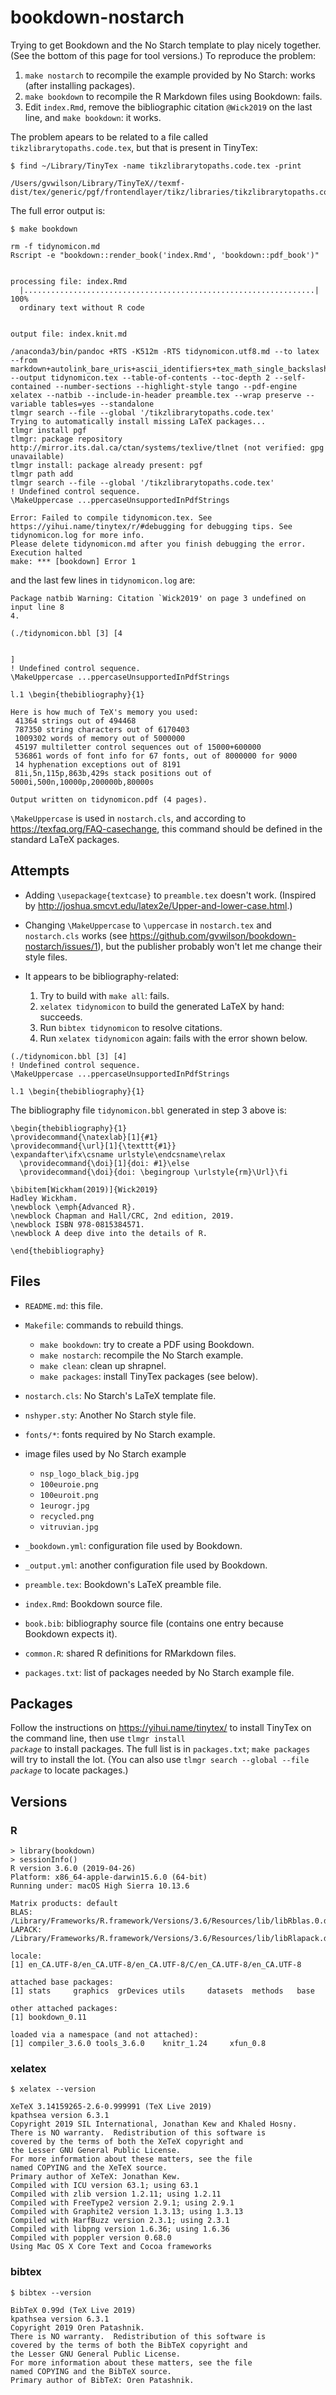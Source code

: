 # bookdown-nostarch

Trying to get Bookdown and the No Starch template to play nicely together.
(See the bottom of this page for tool versions.)
To reproduce the problem:

1.  `make nostarch` to recompile the example provided by No Starch: works (after installing packages).
2.  `make bookdown` to recompile the R Markdown files using Bookdown: fails.
3.  Edit `index.Rmd`, remove the bibliographic citation `@Wick2019` on the last line, and `make bookdown`: it works.

The problem apears to be related to a file called `tikzlibrarytopaths.code.tex`, but that is present in TinyTex:

```
$ find ~/Library/TinyTex -name tikzlibrarytopaths.code.tex -print

/Users/gvwilson/Library/TinyTeX//texmf-dist/tex/generic/pgf/frontendlayer/tikz/libraries/tikzlibrarytopaths.code.tex
```

The full error output is:

```
$ make bookdown

rm -f tidynomicon.md
Rscript -e "bookdown::render_book('index.Rmd', 'bookdown::pdf_book')"


processing file: index.Rmd
  |.................................................................| 100%
  ordinary text without R code


output file: index.knit.md

/anaconda3/bin/pandoc +RTS -K512m -RTS tidynomicon.utf8.md --to latex --from markdown+autolink_bare_uris+ascii_identifiers+tex_math_single_backslash --output tidynomicon.tex --table-of-contents --toc-depth 2 --self-contained --number-sections --highlight-style tango --pdf-engine xelatex --natbib --include-in-header preamble.tex --wrap preserve --variable tables=yes --standalone 
tlmgr search --file --global '/tikzlibrarytopaths.code.tex'
Trying to automatically install missing LaTeX packages...
tlmgr install pgf
tlmgr: package repository http://mirror.its.dal.ca/ctan/systems/texlive/tlnet (not verified: gpg unavailable)
tlmgr install: package already present: pgf
tlmgr path add
tlmgr search --file --global '/tikzlibrarytopaths.code.tex'
! Undefined control sequence.
\MakeUppercase ...ppercaseUnsupportedInPdfStrings 

Error: Failed to compile tidynomicon.tex. See https://yihui.name/tinytex/r/#debugging for debugging tips. See tidynomicon.log for more info.
Please delete tidynomicon.md after you finish debugging the error.
Execution halted
make: *** [bookdown] Error 1
```

and the last few lines in `tidynomicon.log` are:

```
Package natbib Warning: Citation `Wick2019' on page 3 undefined on input line 8
4.

(./tidynomicon.bbl [3] [4


]
! Undefined control sequence.
\MakeUppercase ...ppercaseUnsupportedInPdfStrings 
                                                  
l.1 \begin{thebibliography}{1}
                               
Here is how much of TeX's memory you used:
 41364 strings out of 494468
 787350 string characters out of 6170403
 1009302 words of memory out of 5000000
 45197 multiletter control sequences out of 15000+600000
 536861 words of font info for 67 fonts, out of 8000000 for 9000
 14 hyphenation exceptions out of 8191
 81i,5n,115p,863b,429s stack positions out of 5000i,500n,10000p,200000b,80000s

Output written on tidynomicon.pdf (4 pages).
```

`\MakeUppercase` is used in `nostarch.cls`,
and according to https://texfaq.org/FAQ-casechange,
this command should be defined in the standard LaTeX packages.

## Attempts

-   Adding `\usepackage{textcase}` to `preamble.tex` doesn't work.
    (Inspired by http://joshua.smcvt.edu/latex2e/Upper-and-lower-case.html.)

-   Changing `\MakeUppercase` to `\uppercase` in `nostarch.tex` and `nostarch.cls` works
    (see https://github.com/gvwilson/bookdown-nostarch/issues/1),
    but the publisher probably won't let me change their style files.

-   It appears to be bibliography-related:
    1.  Try to build with `make all`: fails.
    2.  `xelatex tidynomicon` to build the generated LaTeX by hand: succeeds.
    3.  Run `bibtex tidynomicon` to resolve citations.
    4.  Run `xelatex tidynomicon` again: fails with the error shown below.

```
(./tidynomicon.bbl [3] [4]
! Undefined control sequence.
\MakeUppercase ...ppercaseUnsupportedInPdfStrings 
                                                  
l.1 \begin{thebibliography}{1}
```

The bibliography file `tidynomicon.bbl` generated in step 3 above is:

```
\begin{thebibliography}{1}
\providecommand{\natexlab}[1]{#1}
\providecommand{\url}[1]{\texttt{#1}}
\expandafter\ifx\csname urlstyle\endcsname\relax
  \providecommand{\doi}[1]{doi: #1}\else
  \providecommand{\doi}{doi: \begingroup \urlstyle{rm}\Url}\fi

\bibitem[Wickham(2019)]{Wick2019}
Hadley Wickham.
\newblock \emph{Advanced R}.
\newblock Chapman and Hall/CRC, 2nd edition, 2019.
\newblock ISBN 978-0815384571.
\newblock A deep dive into the details of R.

\end{thebibliography}
```

## Files

-   `README.md`: this file.
-   `Makefile`: commands to rebuild things.
    -   `make bookdown`: try to create a PDF using Bookdown.
    -   `make nostarch`: recompile the No Starch example.
    -   `make clean`: clean up shrapnel.
    -   `make packages`: install TinyTex packages (see below).

-   `nostarch.cls`: No Starch's LaTeX template file.
-   `nshyper.sty`: Another No Starch style file.
-   `fonts/*`: fonts required by No Starch example.
-   image files used by No Starch example
    -   `nsp_logo_black_big.jpg`
    -   `100euroie.png`
    -   `100euroit.png`
    -   `1eurogr.jpg`
    -   `recycled.png`
    -   `vitruvian.jpg`

-   `_bookdown.yml`: configuration file used by Bookdown.
-   `_output.yml`: another configuration file used by Bookdown.
-   `preamble.tex`: Bookdown's LaTeX preamble file.
-   `index.Rmd`: Bookdown source file.
-   `book.bib`: bibliography source file (contains one entry because Bookdown expects it).
-   `common.R`: shared R definitions for RMarkdown files.

-   `packages.txt`: list of packages needed by No Starch example file.

## Packages

Follow the instructions on <https://yihui.name/tinytex/> to install TinyTex on the command line,
then use <code>tlmgr install <em>package</em></code> to install packages.
The full list is in `packages.txt`; `make packages` will try to install the lot.
(You can also use <code>tlmgr search --global --file <em>package</em></code> to locate packages.)

## Versions

### R

```
> library(bookdown)
> sessionInfo()
R version 3.6.0 (2019-04-26)
Platform: x86_64-apple-darwin15.6.0 (64-bit)
Running under: macOS High Sierra 10.13.6

Matrix products: default
BLAS:   /Library/Frameworks/R.framework/Versions/3.6/Resources/lib/libRblas.0.dylib
LAPACK: /Library/Frameworks/R.framework/Versions/3.6/Resources/lib/libRlapack.dylib

locale:
[1] en_CA.UTF-8/en_CA.UTF-8/en_CA.UTF-8/C/en_CA.UTF-8/en_CA.UTF-8

attached base packages:
[1] stats     graphics  grDevices utils     datasets  methods   base     

other attached packages:
[1] bookdown_0.11

loaded via a namespace (and not attached):
[1] compiler_3.6.0 tools_3.6.0    knitr_1.24     xfun_0.8      
```

### xelatex

```
$ xelatex --version

XeTeX 3.14159265-2.6-0.999991 (TeX Live 2019)
kpathsea version 6.3.1
Copyright 2019 SIL International, Jonathan Kew and Khaled Hosny.
There is NO warranty.  Redistribution of this software is
covered by the terms of both the XeTeX copyright and
the Lesser GNU General Public License.
For more information about these matters, see the file
named COPYING and the XeTeX source.
Primary author of XeTeX: Jonathan Kew.
Compiled with ICU version 63.1; using 63.1
Compiled with zlib version 1.2.11; using 1.2.11
Compiled with FreeType2 version 2.9.1; using 2.9.1
Compiled with Graphite2 version 1.3.13; using 1.3.13
Compiled with HarfBuzz version 2.3.1; using 2.3.1
Compiled with libpng version 1.6.36; using 1.6.36
Compiled with poppler version 0.68.0
Using Mac OS X Core Text and Cocoa frameworks
```

### bibtex

```
$ bibtex --version

BibTeX 0.99d (TeX Live 2019)
kpathsea version 6.3.1
Copyright 2019 Oren Patashnik.
There is NO warranty.  Redistribution of this software is
covered by the terms of both the BibTeX copyright and
the Lesser GNU General Public License.
For more information about these matters, see the file
named COPYING and the BibTeX source.
Primary author of BibTeX: Oren Patashnik.
```
